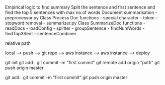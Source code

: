 Empirical logic to find summary
Split the sentence and first sentence and find the top 5 sentences with max no.of words
Document summarisation
	- preprocessor.py
		Class Process Doc
	  		functions
	  		- special character
	  		- token
	  	- stopword removal
   	- summarizer.py
		Class SummarizeDoc
			functions
			- readDocs
			- loadConfig
	  		- splitter
	  		- groupSentence
	  		- findNumWords
	  		- findTop3Sent
	  		- sentenceCombiner 
	  		
	  		
relative path

local --> push --> git repo --> aws instance --> aws instance --> deploy

git init
git add . 
git commit -m "first commit"
git remote add origin "path"
git push origin master


git add . 
git commit -m "first commit"
git push origin master

